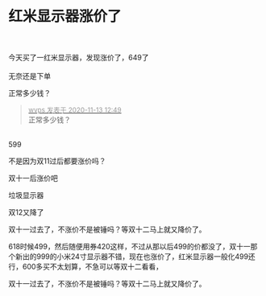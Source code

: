 # 红米显示器涨价了


<br />
<br />
今天买了一红米显示器，发现涨价了，649了<br />
<br />
无奈还是下单

正常多少钱？

<div class="quote"><blockquote><font size="2"><a href="https://www.hostloc.com/forum.php?mod=redirect&amp;goto=findpost&amp;pid=9448010&amp;ptid=766183" target="_blank"><font color="#999999">wvps 发表于 2020-11-13 12:49</font></a></font><br />
正常多少钱？</blockquote></div><br />
599

不是因为双11过后都要涨价吗？

双十一后涨价吧

垃圾显示器

双12又降了

双十一过去了，不涨价不是被锤吗？等双十二马上就又降价了。

618时候499，然后随便用券420这样，不过从那以后499的价都没了，双十一那个新出的999的小米24寸显示器不错，现在也涨价了，红米显示器一般化499还行，600多买不太划算，不急可以等双十二看看，

双十一过去了，不涨价不是被锤吗？等双十二马上就又降价了。
